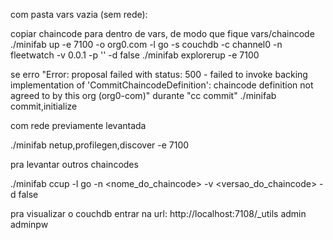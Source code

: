 com pasta vars vazia (sem rede):

copiar chaincode para dentro de vars, de modo que fique vars/chaincode
./minifab up -e 7100 -o org0.com -l go -s couchdb -c channel0 -n fleetwatch -v 0.0.1 -p '' -d false
./minifab explorerup -e 7100

se erro "Error: proposal failed with status: 500 - failed to invoke backing implementation of 'CommitChaincodeDefinition': chaincode definition not agreed to by this org (org0-com)" durante "cc commit"
./minifab commit,initialize

com rede previamente levantada

./minifab netup,profilegen,discover -e 7100

pra levantar outros chaincodes

./minifab ccup -l go -n <nome_do_chaincode> -v <versao_do_chaincode> -d false

pra visualizar o couchdb entrar na url: http://localhost:7108/_utils
admin
adminpw